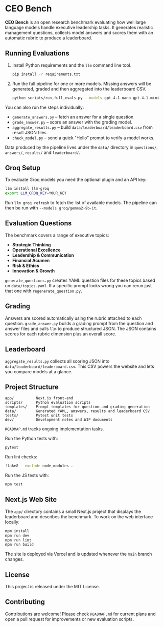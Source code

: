 # CEO Bench

**CEO Bench** is an open research benchmark evaluating how well large language models handle executive leadership tasks. It generates realistic management questions, collects model answers and scores them with an automatic rubric to produce a leaderboard.

## Running Evaluations

1. Install Python requirements and the `llm` command line tool.
   ```bash
   pip install -r requirements.txt
   ```
2. Run the full pipeline for one or more models. Missing answers will be generated, graded and then aggregated into the leaderboard CSV.
   ```bash
   python scripts/run_full_evals.py --models gpt-4.1-nano gpt-4.1-mini --grading-model gpt-4.1-mini
   ```

You can also run the steps individually:

- `generate_answers.py` – fetch an answer for a single question.
- `grade_answer.py` – score an answer with the grading model.
- `aggregate_results.py` – build `data/leaderboard/leaderboard.csv` from result JSON files.
- `check_model.py` – send a quick "Hello" prompt to verify a model works.

Data produced by the pipeline lives under the `data/` directory in `questions/`, `answers/`, `results/` and `leaderboard/`.

## Groq Setup

To evaluate Groq models you need the optional plugin and an API key:

```bash
llm install llm-groq
export LLM_GROQ_KEY=YOUR_KEY
```

Run `llm groq refresh` to fetch the list of available models. The pipeline can
then be run with `--models groq/gemma2-9b-it`.

## Evaluation Questions

The benchmark covers a range of executive topics:

- **Strategic Thinking**
- **Operational Excellence**
- **Leadership & Communication**
- **Financial Acumen**
- **Risk & Ethics**
- **Innovation & Growth**

`generate_questions.py` creates YAML question files for these topics based on `data/topics.yaml`. If a specific prompt looks wrong you can rerun just that one with `regenerate_question.py`.

## Grading

Answers are scored automatically using the rubric attached to each question. `grade_answer.py` builds a grading prompt from the question and answer files and calls `llm` to produce structured JSON. The JSON contains scores for each rubric dimension plus an overall score.

## Leaderboard

`aggregate_results.py` collects all scoring JSON into `data/leaderboard/leaderboard.csv`. This CSV powers the website and lets you compare models at a glance.

## Project Structure

```
app/          Next.js front-end
scripts/      Python evaluation scripts
templates/    Prompt templates for question and grading generation
data/         Generated YAML, answers, results and leaderboard CSV
tests/        Pytest unit tests
dev/          Development notes and WIP documents
```

`ROADMAP.md` tracks ongoing implementation tasks.

Run the Python tests with:

```bash
pytest
```
Run lint checks:
```bash
flake8 --exclude node_modules .
```
Run the JS tests with:
```bash
npm test
```

## Next.js Web Site

The `app/` directory contains a small Next.js project that displays the leaderboard and describes the benchmark. To work on the web interface locally:

```bash
npm install
npm run dev
npm run lint
npm run build
```
The site is deployed via Vercel and is updated whenever the `main` branch changes.

## License

This project is released under the MIT License.

## Contributing

Contributions are welcome! Please check `ROADMAP.md` for current plans and open a pull request for improvements or new evaluation scripts.
